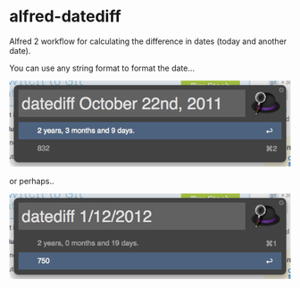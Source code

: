 alfred-datediff
===============

Alfred 2 workflow for calculating the difference in dates (today and another date).

You can use any string format to format the date...

![first screenshot](screenshot1.png)

or perhaps.. 

![second screenshot](screenshot2.png)
